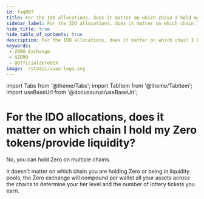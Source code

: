```yaml
---
id: faq007
title: For the IDO allocations, does it matter on which chain I hold my Zero tokens/provide liquidity?
sidebar_label: For the IDO allocations, does it matter on which chain I hold my Zero tokens/provide liquidity?
hide_title: true
hide_table_of_contents: true
description: For the IDO allocations, does it matter on which chain I hold my Zero tokens/provide liquidity?
keywords:
 - ZERO Exchange
 - $ZERO
 - @OfficialZeroDEX
image:  /static/avax-logo.svg
---
```


import Tabs from '@theme/Tabs';
import TabItem from '@theme/TabItem';
import useBaseUrl from '@docusaurus/useBaseUrl';

# For the IDO allocations, does it matter on which chain I hold my Zero tokens/provide liquidity?

No, you can hold Zero on multiple chains.

It doesn't matter on which chain you are holding Zero or being in liquidity pools, the Zero exchange will compound per wallet all your assets across the chains to determine your tier level and the number of lottery tickets you earn.
